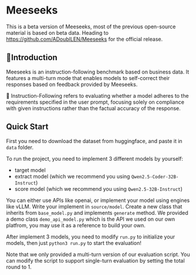 # Meeseeks
This is a beta version of Meeseeks, most of the previous open-source material is based on beta data. Heading to https://github.com/ADoublLEN/Meeseeks for the official release.

## 📌Introduction

Meeseeks is an instruction-following benchmark based on business data. It features a multi-turn mode that enables models to self-correct their responses based on feedback provided by Meeseeks.

🔔 Instruction-Following refers to evaluating whether a model adheres to the requirements specified in the user prompt, focusing solely on compliance with given instructions rather than the factual accuracy of the response.

## Quick Start

First you need to download the dataset from huggingface, and paste it in `data` folder.

To run the project, you need to implement 3 different models by yourself:
- target model 
- extract model (which we recommend you using `Qwen2.5-Coder-32B-Instruct`)
- score model (which we recommend you using `Qwen2.5-32B-Instruct`)

You can either use APIs like openai, or implement your model using engines like vLLM.
Write your implement in `source/model`. Create a new class that inherits from `base_model.py` and implements `generate` method.
We provided a demo class `demo_api_model.py` which is the API we used on our own platfrom, you may use it as a reference to build your own.

After implement 3 models, you need to modify `run.py` to initialize your models, then just `python3 run.py` to start the evaluation!

Note that we only provided a multi-turn version of our evaluation script. You can modify the script to support single-turn evaluation by setting the total round to 1.
